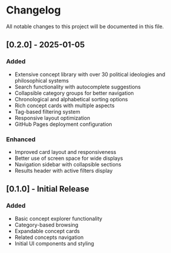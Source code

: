# Changelog

All notable changes to this project will be documented in this file.

## [0.2.0] - 2025-01-05

### Added
- Extensive concept library with over 30 political ideologies and philosophical systems
- Search functionality with autocomplete suggestions
- Collapsible category groups for better navigation
- Chronological and alphabetical sorting options
- Rich concept cards with multiple aspects
- Tag-based filtering system
- Responsive layout optimization
- GitHub Pages deployment configuration

### Enhanced
- Improved card layout and responsiveness
- Better use of screen space for wide displays
- Navigation sidebar with collapsible sections
- Results header with active filters display

## [0.1.0] - Initial Release

### Added
- Basic concept explorer functionality
- Category-based browsing
- Expandable concept cards
- Related concepts navigation
- Initial UI components and styling
